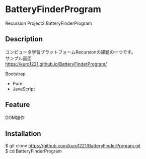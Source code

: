 # BatteryFinderProgram

Recursion Project2 BatteryFinderProgram

## Description
コンピュータ学習プラットフォームRecursionの課題の一つです。<br>
サンプル画面<br> https://kuro1221.github.io/BatteryFinderProgram/

Bootstrap
- Pure<br>
- JavaScript

## Feature
DOM操作

## Installation
$ git clone https://github.com/kuro1221/BatteryFinderProgram.git <br>
$ cd BatteryFinderProgram



